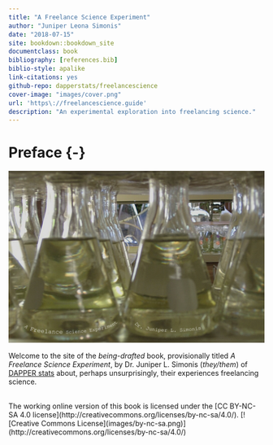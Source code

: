 ```yaml
--- 
title: "A Freelance Science Experiment"
author: "Juniper Leona Simonis"
date: "2018-07-15"
site: bookdown::bookdown_site
documentclass: book
bibliography: [references.bib]
biblio-style: apalike
link-citations: yes
github-repo: dapperstats/freelancescience
cover-image: "images/cover.png"
url: 'https\://freelancescience.guide'
description: "An experimental exploration into freelancing science."
---
```



# Preface {-}

![](images/cover.png)

Welcome to the site of the *being-drafted* book,
provisionally titled *A Freelance Science Experiment*,
by Dr. Juniper L. Simonis (*they/them*)
of [DAPPER stats](http://dapperstats.com)
about, perhaps unsurprisingly, 
their experiences freelancing science.

<br>
The working online version of this book is licensed under the
[CC BY-NC-SA 4.0 license](http://creativecommons.org/licenses/by-nc-sa/4.0/).
[![Creative Commons License](images/by-nc-sa.png)](http://creativecommons.org/licenses/by-nc-sa/4.0/)  
